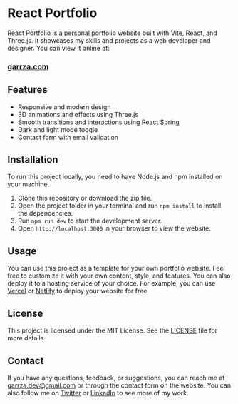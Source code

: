 # React Portfolio

React Portfolio is a personal portfolio website built with Vite, React, and Three.js. It showcases my skills and projects as a web developer and designer. You can view it online at:

### [garrza.com](garrza.com)

## Features

- Responsive and modern design
- 3D animations and effects using Three.js
- Smooth transitions and interactions using React Spring
- Dark and light mode toggle
- Contact form with email validation

## Installation

To run this project locally, you need to have Node.js and npm installed on your machine.

1. Clone this repository or download the zip file.
2. Open the project folder in your terminal and run `npm install` to install the dependencies.
3. Run `npm run dev` to start the development server.
4. Open `http://localhost:3000` in your browser to view the website.

## Usage

You can use this project as a template for your own portfolio website. Feel free to customize it with your own content, style, and features. You can also deploy it to a hosting service of your choice. For example, you can use [Vercel](https://www.freecodecamp.org/news/how-to-write-a-good-readme-file/) or [Netlify](https://www.makeareadme.com/) to deploy your website for free.

## License

This project is licensed under the MIT License. See the [LICENSE](https://www.nobledesktop.com/learn/git/create-a-readme-file) file for more details.

## Contact

If you have any questions, feedback, or suggestions, you can reach me at garrza.dev@gmail.com or through the contact form on the website. You can also follow me on [Twitter](https://www.jondjones.com/tactics/productivity/learn-how-to-create-beautiful-developer-readmemd-files-easily/) or [LinkedIn](https://dev.to/github/how-to-create-the-perfect-readme-for-your-open-source-project-1k69) to see more of my work.
